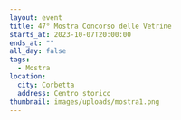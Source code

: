 ```yaml
---
layout: event
title: 47° Mostra Concorso delle Vetrine
starts_at: 2023-10-07T20:00:00
ends_at: ""
all_day: false
tags:
  - Mostra
location:
  city: Corbetta
  address: Centro storico
thumbnail: images/uploads/mostra1.png
---
```

